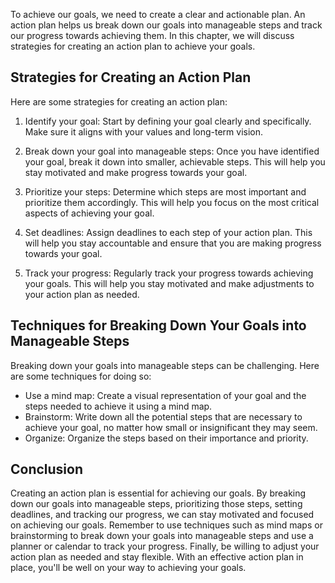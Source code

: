 
To achieve our goals, we need to create a clear and actionable plan. An action plan helps us break down our goals into manageable steps and track our progress towards achieving them. In this chapter, we will discuss strategies for creating an action plan to achieve your goals.

Strategies for Creating an Action Plan
--------------------------------------

Here are some strategies for creating an action plan:

1. Identify your goal: Start by defining your goal clearly and specifically. Make sure it aligns with your values and long-term vision.

2. Break down your goal into manageable steps: Once you have identified your goal, break it down into smaller, achievable steps. This will help you stay motivated and make progress towards your goal.

3. Prioritize your steps: Determine which steps are most important and prioritize them accordingly. This will help you focus on the most critical aspects of achieving your goal.

4. Set deadlines: Assign deadlines to each step of your action plan. This will help you stay accountable and ensure that you are making progress towards your goal.

5. Track your progress: Regularly track your progress towards achieving your goals. This will help you stay motivated and make adjustments to your action plan as needed.

Techniques for Breaking Down Your Goals into Manageable Steps
-------------------------------------------------------------

Breaking down your goals into manageable steps can be challenging. Here are some techniques for doing so:

* Use a mind map: Create a visual representation of your goal and the steps needed to achieve it using a mind map.
* Brainstorm: Write down all the potential steps that are necessary to achieve your goal, no matter how small or insignificant they may seem.
* Organize: Organize the steps based on their importance and priority.

Conclusion
----------

Creating an action plan is essential for achieving our goals. By breaking down our goals into manageable steps, prioritizing those steps, setting deadlines, and tracking our progress, we can stay motivated and focused on achieving our goals. Remember to use techniques such as mind maps or brainstorming to break down your goals into manageable steps and use a planner or calendar to track your progress. Finally, be willing to adjust your action plan as needed and stay flexible. With an effective action plan in place, you'll be well on your way to achieving your goals.
